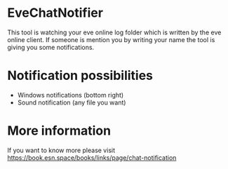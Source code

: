 # EveChatNotifier
This tool is watching your eve online log folder which is written by the eve online client. If someone is mention you by writing your name the tool is giving you some notifications.

# Notification possibilities
- Windows notifications (bottom right)
- Sound notification (any file you want)

# More information
If you want to know more please visit https://book.esn.space/books/links/page/chat-notification
